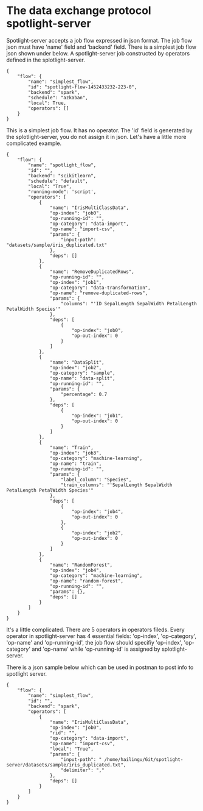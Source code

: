 # The data exchange protocol spotlight-server

Spotlight-server accepts a job flow expressed in json format. The job flow json must have 'name' field and 'backend' field. There is a simplest job flow json shown under below. A spotlight-server job constructed by operators defined in the splotlight-server.

    {
        "flow": {
            "name": "simplest_flow",
            "id": "spotlight-flow-1452433232-223-0",
            "backend": "spark",
            "schedule": "azkaban",
            "local": True,
            "operators": []
        }
    }

This is a simplest job flow. It has no operator. The 'id' field is generated by the splotlight-server, you do not assign it in json. Let's have a little more complicated example.

    {
        "flow": {
            "name": "spotlight_flow",
            "id": "",
            "backend": "scikitlearn",
            "schedule": "default",
            "local": "True",
            "running-mode": 'script',
            "operators": [
                {
                    "name": "IrisMultiClassData",
                    "op-index": "job0",
                    "op-running-id": "",
                    "op-category": "data-import",
                    "op-name": "import-csv",
                    "params": {
                        "input-path": "datasets/sample/iris_duplicated.txt"
                    },
                    "deps": []
                },
                {
                    "name": "RemoveDuplicatedRows",
                    "op-running-id": "",
                    "op-index": "job1",
                    "op-category": "data-transformation",
                    "op-name": "remove-duplicated-rows",
                    "params": {
                        "columns": "'ID SepalLength SepalWidth PetalLength PetalWidth Species'"
                    },
                    "deps": [
                        {
                            "op-index": "job0",
                            "op-out-index": 0
                        }
                    ]
                },
                {
                    "name": "DataSplit",
                    "op-index": "job2",
                    "op-category": "sample",
                    "op-name": "data-split",
                    "op-running-id": "",
                    "params": {
                        "percentage": 0.7
                    },
                    "deps": [
                        {
                            "op-index": "job1",
                            "op-out-index": 0
                        }
                    ]
                },
                {
                    "name": "Train",
                    "op-index": "job3",
                    "op-category": "machine-learning",
                    "op-name": "train",
                    "op-running-id": "",
                    "params": {
                        "label_column": "Species",
                        "train_columns": "'SepalLength SepalWidth PetalLength PetalWidth Species'"
                    },
                    "deps": [
                        {
                            "op-index": "job4",
                            "op-out-index": 0
                        },
                        {
                            "op-index": "job2",
                            "op-out-index": 0
                        }
                    ]
                },
                {
                    "name": "RandomForest",
                    "op-index": "job4",
                    "op-category": "machine-learning",
                    "op-name": "random-forest",
                    "op-running-id": "",
                    "params": {},
                    "deps": []
                }
            ]
        }
    }

It's a little complicated. There are 5 operators in operators fileds. Every operator in spotlight-server has 4 essential fields: 'op-index', 'op-category', 'op-name' and 'op-running-id', the job flow should specifiy 'op-index', 'op-category' and 'op-name' while 'op-running-id' is assigned by splotlight-server.

There is a json sample below which can be used in postman to post info to spotlight server.

    {
        "flow": {
            "name": "simplest_flow",
            "id": "",
            "backend": "spark",
            "operators": [
                {
                    "name": "IrisMultiClassData",
                    "op-index": "job0",
                    "rid": "",
                    "op-category": "data-import",
                    "op-name": "import-csv",
                    "local": "True",
                    "params": {
                        "input-path": " /home/hailingu/Git/spotlight-server/datasets/sample/iris_duplicated.txt",
                        "delimiter": ","
                    },
                    "deps": []
                }
            ]
        }
    }